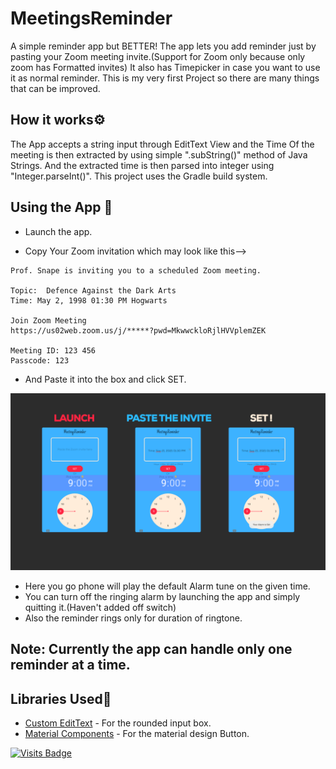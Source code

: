 MeetingsReminder
=================

A simple reminder app but BETTER!
The app lets you add reminder just by pasting your Zoom meeting invite.(Support for Zoom only because only zoom has Formatted invites) It also has Timepicker in case you want to use it as normal reminder.
This is my very first Project so there are many things that can be improved.

How it works⚙️
-----------
The App accepts a string input through EditText View and the Time Of the meeting is then extracted by using simple ".subString()" method of Java Strings.
And the extracted time is then parsed into integer using "Integer.parseInt()".
This project uses the Gradle build system.

Using the App 📱
-----------

* Launch the app.

* Copy Your Zoom invitation which may look like this-->

```
Prof. Snape is inviting you to a scheduled Zoom meeting.

Topic:  Defence Against the Dark Arts
Time: May 2, 1998 01:30 PM Hogwarts

Join Zoom Meeting
https://us02web.zoom.us/j/*****?pwd=MkwwckloRjlHVVplemZEK

Meeting ID: 123 456
Passcode: 123
```

* And Paste it into the box and click SET.

![alt text](use.png)

* Here you go phone will play the default Alarm tune on the given time.
* You can turn off the ringing alarm by launching the app and simply quitting it.(Haven't added off switch)
* Also the reminder rings only for duration of ringtone.

Note: Currently the app can handle only one reminder at a time.
---

Libraries Used📖
-----------

* [Custom EditText][0] - For the rounded input box.
* [Material Components][1] - For the material design Button.

[0]:
https://github.com/Rajagopalr3/CustomEditText
[1]:
https://github.com/material-components



[![Visits Badge](https://badges.pufler.dev/visits/anujd64/git-badges)](https://badges.pufler.dev)
